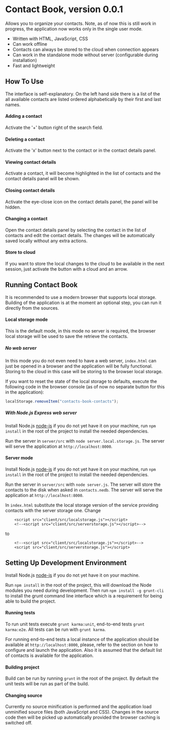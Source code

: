 Contact Book, version 0.0.1
============

Allows you to organize your contacts. Note, as of now this is still work in progress, the application now works only in the single user mode.

* Written with HTML, JavaScript, CSS
* Can work offline
* Contacts can always be stored to the cloud when connection appears
* Can work in the standalone mode without server (configurable during installation)
* Fast and lightweight

## How To Use

The interface is self-explanatory. On the left hand side there is a list of the all available contacts are listed ordered alphabetically by their first and last names.

#### Adding a contact

Activate the '+' button right of the search field.

#### Deleting a contact

Activate the 'x' button next to the contact or in the contact details panel.

#### Viewing contact details

Activate a contact, it will become highlighted in the list of contacts and the contact details panel will be shown.

#### Closing contact details

Activate the eye-close icon on the contact details panel, the panel will be hidden.

#### Changing a contact

Open the contact details panel by selecting the contact in the list of contacts and edit the contact details. The changes will be automatically saved locally without any extra actions.

#### Store to cloud

If you want to store the local changes to the cloud to be available in the next session, just activate the
button with a cloud and an arrow.

## Running Contact Book

It is recommended to use a modern browser that supports local storage. Building of the application is at the moment an optional step, you can run it directly from the sources.

#### Local storage mode

This is the default mode, in this mode no server is required, the browser local storage will be used to save the retrieve the contacts.

##### No web server

In this mode you do not even need to have a web server, `index.html` can just be opened in a browser and the application will be fully functional. Storing to the cloud in this case will be storing to the browser local storage.

If you want to reset the state of the local storage to defaults, execute the following code in the browser console (as of now no separate button for this in the application):

```javascript
localStorage.removeItem("contacts-book-contacts");
```

##### With Node.js Express web server

Install Node.js [node-js][node-js] if you do not yet have it on your machine, run `npm install` in the root of the project to install the needed dependencies.

Run the server in `server/src` with `node server.local.storage.js`. The server will serve the application at `http://localhost:8000`.

#### Server mode

Install Node.js [node-js][node-js] if you do not yet have it on your machine, run `npm install` in the root of the project to install the needed dependencies.

Run the server in `server/src` with `node server.js`. The server will store the contacts to the disk when asked in `contacts.nedb`. The server will serve the application at `http://localhost:8000`.

In `index.html` substitute the local storage version of the service providing contacts with the server storage one. Change

```
    <script src="client/src/localstorage.js"></script>
    <!--<script src="client/src/serverstorage.js"></script>-->
```

to

```
    <!--<script src="client/src/localstorage.js"></script>-->
    <script src="client/src/serverstorage.js"></script>
```

## Setting Up Development Environment

Install Node.js [node-js][node-js] if you do not yet have it on your machine.

Run `npm install` in the root of the project, this will download the Node modules you need during
development. Then run `npm install -g grunt-cli` to install the grunt command line interface which is a requirement for being able to build the project.

#### Running tests

To run unit tests execute `grunt karma:unit`, end-to-end tests `grunt karma:e2e`. All tests can be run with `grunt karma`.

For running end-to-end tests a local instance of the application should be available at `http://localhost:8000`, please, refer to the section on how to configure and launch the application. Also it is assumed that the default list of contacts is available for the application.

#### Building project

Build can be run by running `grunt` in the root of the project. By default the unit tests will be run as part of the build.

#### Changing source

Currently no source minification is performed and the application load unminified source files (both JavaScript and CSS). Changes in the source code then will be picked up automatically provided the browser caching is switched off.

[node-js]: http://nodejs.org/